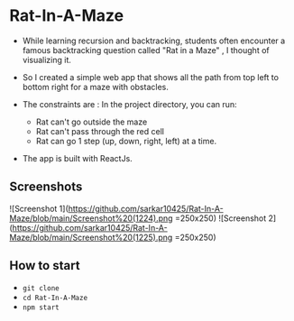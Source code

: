 # Rat-In-A-Maze

* While learning recursion and backtracking, students often encounter a famous backtracking question called "Rat in a Maze" , I thought of visualizing it.

* So I created a simple web app that shows all the path from top left to bottom right for a maze with obstacles.

* The constraints are :
In the project directory, you can run:

    * Rat can't go outside the maze
    * Rat can't pass through the red cell
    * Rat can go 1 step (up, down, right, left) at a time.

* The app is built with ReactJs.

## Screenshots

![Screenshot 1](https://github.com/sarkar10425/Rat-In-A-Maze/blob/main/Screenshot%20(1224).png =250x250)
![Screenshot 2](https://github.com/sarkar10425/Rat-In-A-Maze/blob/main/Screenshot%20(1225).png =250x250)

## How to start

* ```git clone```
* ```cd Rat-In-A-Maze```
* ```npm start```


